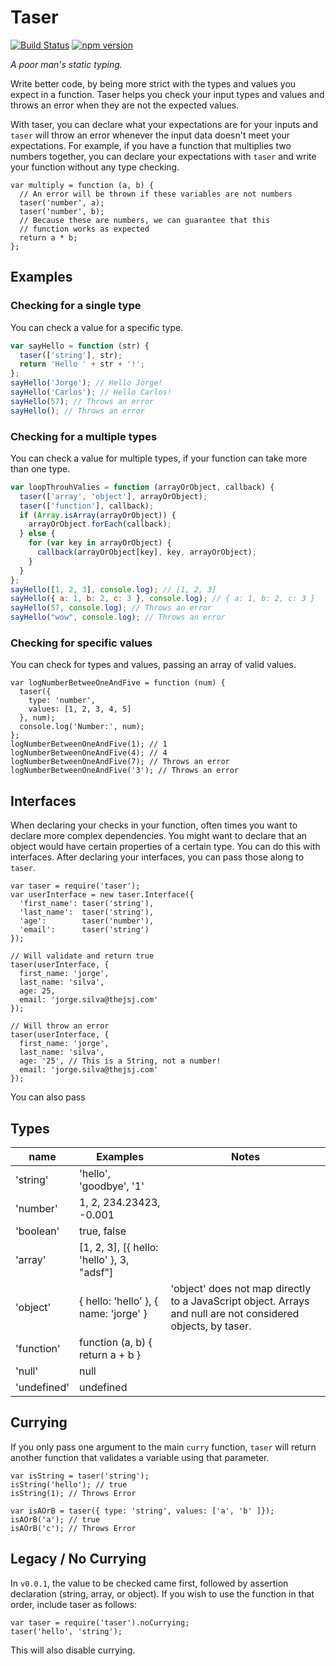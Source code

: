 # Taser

[![Build Status](https://travis-ci.org/thejsj/taser.svg?branch=master)](https://travis-ci.org/thejsj/taser)
[![npm version](https://badge.fury.io/js/taser.svg)](http://badge.fury.io/js/taser)

*A poor man's static typing.*

Write better code, by being more strict with the types and values you expect in 
a function. Taser helps you check your input types and values and throws an 
error when they are not the expected values.

With taser, you can declare what your expectations are for your inputs and 
`taser` will throw an error whenever the input data doesn't meet your 
expectations. For example, if you have a function that multiplies two numbers 
together, you can declare your expectations with `taser` and write your 
function without any type checking. 

```
var multiply = function (a, b) {
  // An error will be thrown if these variables are not numbers
  taser('number', a);
  taser('number', b);
  // Because these are numbers, we can guarantee that this 
  // function works as expected
  return a * b;
};
```

## Examples

### Checking for a single type

You can check a value for a specific type.

```javascript
var sayHello = function (str) {
  taser(['string'], str);
  return 'Hello ' + str + '!';
};
sayHello('Jorge'); // Hello Jorge!
sayHello('Carlos'); // Hello Carlos!
sayHello(57); // Throws an error
sayHello(); // Throws an error
```

### Checking for a multiple types

You can check a value for multiple types, if your function can take more than one type.

```javascript
var loopThrouhValies = function (arrayOrObject, callback) {
  taser(['array', 'object'], arrayOrObject);
  taser(['function'], callback);
  if (Array.isArray(arrayOrObject)) {
    arrayOrObject.forEach(callback);
  } else {
    for (var key in arrayOrObject) {
      callback(arrayOrObject[key], key, arrayOrObject);
    }
  }
};
sayHello([1, 2, 3], console.log); // [1, 2, 3]
sayHello({ a: 1, b: 2, c: 3 }, console.log); // { a: 1, b: 2, c: 3 }
sayHello(57, console.log); // Throws an error
sayHello("wow", console.log); // Throws an error
```

### Checking for specific values

You can check for types and values, passing an array of valid values.

```
var logNumberBetweeOneAndFive = function (num) {
  taser({
    type: 'number',
    values: [1, 2, 3, 4, 5]
  }, num);
  console.log('Number:', num);
};
logNumberBetweenOneAndFive(1); // 1
logNumberBetweenOneAndFive(4); // 4
logNumberBetweenOneAndFive(7); // Throws an error
logNumberBetweenOneAndFive('3'); // Throws an error
```

## Interfaces

When declaring your checks in your function, often times you want to declare 
more complex dependencies. You might want to declare that an object would have 
certain properties of a certain type. You can do this with interfaces. After 
declaring your interfaces, you can pass those along to `taser`.

```
var taser = require('taser');
var userInterface = new taser.Interface({
  'first_name': taser('string'),
  'last_name':  taser('string'),
  'age':        taser('number'),
  'email':      taser('string')
});

// Will validate and return true
taser(userInterface, {
  first_name: 'jorge',
  last_name: 'silva',
  age: 25,
  email: 'jorge.silva@thejsj.com'
});

// Will throw an error
taser(userInterface, {
  first_name: 'jorge',
  last_name: 'silva',
  age: '25', // This is a String, not a number!
  email: 'jorge.silva@thejsj.com'
});
```

You can also pass

## Types

| name        | Examples                                   | Notes                                                                                                        |
|-------------|--------------------------------------------|--------------------------------------------------------------------------------------------------------------|
| 'string'    | 'hello', 'goodbye', '1'                    |                                                                                                              |
| 'number'    | 1, 2, 234.23423, -0.001                    |                                                                                                              |
| 'boolean'   | true, false                                |                                                                                                              |
| 'array'     | [1, 2, 3], [{ hello: 'hello' }, 3, "adsf"] |                                                                                                              |
| 'object'    | { hello: 'hello' }, { name: 'jorge' }      | 'object' does not map directly to a JavaScript object. Arrays and null are not considered objects, by taser. |
| 'function'  | function (a, b) { return a + b }           |                                                                                                              |
| 'null'      | null                                       |                                                                                                              |
| 'undefined' | undefined                                  |                                                                                                              |

## Currying

If you only pass one argument to the main `curry` function, `taser` will return 
another function that validates a variable using that parameter. 

```
var isString = taser('string');
isString('hello'); // true
isString(1); // Throws Error
```
```
var isAOrB = taser({ type: 'string', values: ['a', 'b' ]});
isAOrB('a'); // true
isAOrB('c'); // Throws Error
```

## Legacy / No Currying

In `v0.0.1`, the value to be checked came first, followed by assertion 
declaration (string, array, or object). If you wish to use the function in that 
order, include taser as follows:

```
var taser = require('taser').noCurrying;
taser('hello', 'string');
```

This will also disable currying.
